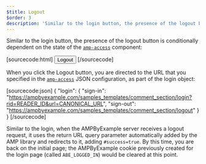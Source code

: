 ```yaml
---
$title: Logout
$order: 3
description: 'Similar to the login button, the presence of the logout button is conditionally dependent on the state of the amp-access component ...'
---
```


Similar to the login button, the presence of the logout button is conditionally dependent on the state of the [`amp-access`](../../../../documentation/components/reference/amp-access.md) component:

[sourcecode:html]
<button amp-access="loggedIn" amp-access-hide tabindex="0" on="tap:amp-access.login-sign-out" class="button-primary comment-button">Logout</button>
[/sourcecode]

When you click the Logout button, you are directed to the URL that you specified in the [`amp-access`](../../../../documentation/components/reference/amp-access.md) JSON configuration, as part of the login object:

[sourcecode:json]
{
"login": {
  "sign-in": "https://ampbyexample.com/samples_templates/comment_section/login?rid=READER_ID&url=CANONICAL_URL",
  "sign-out": "https://ampbyexample.com/samples_templates/comment_section/logout"
  }
}
[/sourcecode]

Similar to the login, when the AMPByExample server receives a logout request, it uses the return URL query parameter automatically added by the AMP library and redirects to it, adding `#success=true`. By this time, you are back on the initial page; the AMPByExample cookie previously created for the login page (called `ABE_LOGGED_IN`) would be cleared at this point.
